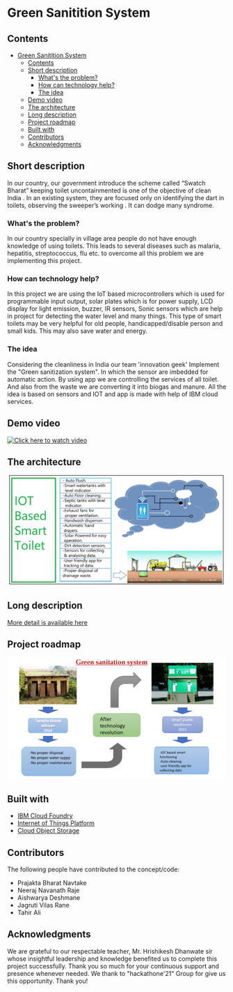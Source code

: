 # Green Sanitition System

## Contents

- [Green Sanitition System](#green-sanitition-system)
  - [Contents](#contents)
  - [Short description](#short-description)
    - [What's the problem?](#whats-the-problem)
    - [How can technology help?](#how-can-technology-help)
    - [The idea](#the-idea)
  - [Demo video](#demo-video)
  - [The architecture](#the-architecture)
  - [Long description](#long-description)
  - [Project roadmap](#project-roadmap)
  - [Built with](#built-with)
  - [Contributors](#contributors)
  - [Acknowledgments](#acknowledgments)

## Short description

In our country, our government introduce the scheme called “Swatch Bharat” keeping toilet uncontainmented is one of the objective of clean India . In an existing system,
they are focused only on identifying the dart in toilets, observing the sweeper’s working . It can dodge many syndrome.

### What's the problem?

In our country specially in village area people do not have enough knowledge of using toilets. This leads to several diseases such as malaria, hepatitis, streptococcus, flu etc. to overcome all this problem we are implementing this
project.
### How can technology help?

In this project we are using the IoT based microcontrollers which is used for programmable input output, solar plates which is for power supply, LCD display for light emission, buzzer, IR sensors, Sonic sensors which are help in project for detecting the water level and many things. This type of smart toilets may be very helpful for old people, handicapped/disable person and small kids. This may also save water and energy.
### The idea

Considering the cleanliness in India our team &#39;innovation geek&#39; Implement the &quot;Green sanitization system&quot;. In which the sensor are imbedded for automatic
action. By using app we are controlling the services of all toilet. And also from the waste we are converting it into biogas and manure. All the idea is based on sensors and IOT and app is made with help of IBM cloud services.

## Demo video

[![Click here to watch video](https://github.com/tahir303/She-Hackathon-project/edit/main/images/thumbnail)](https://www.youtube.com/watch?v=TgvErKzTPdo)

## The architecture

![](images/the_architecture.png)

## Long description

[More detail is available here](./docs/description.md)

## Project roadmap

![](images/roadmap.png)

## Built with

- [IBM Cloud Foundry](https://cloud.ibm.com/cloudfoundry/overview)
- [Internet of Things Platform](https://cloud.ibm.com/catalog/services/internet-of-things-platform)
- [Cloud Object Storage](https://cloud.ibm.com/objectstorage/create)

## Contributors

The following people have contributed to the concept/code:
- Prajakta Bharat Navtake
- Neeraj Navanath Raje
- Aishwarya Deshmane
- Jagruti Vilas Rane
- Tahir Ali

## Acknowledgments

We are grateful to our respectable teacher, Mr. Hrishikesh Dhanwate sir whose insightful leadership and knowledge benefited us to complete this project successfully. Thank you so much for your continuous support and presence whenever needed. 
We thank to "hackathone'21" Group for give us this opportunity. 
Thank you!
